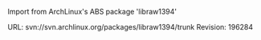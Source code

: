 Import from ArchLinux's ABS package 'libraw1394'

URL: svn://svn.archlinux.org/packages/libraw1394/trunk
Revision: 196284
